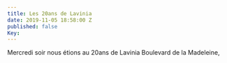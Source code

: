 ```yaml
---
title: Les 20ans de Lavinia
date: 2019-11-05 18:58:00 Z
published: false
Key: 
---
```


Mercredi soir nous étions au 20ans de Lavinia Boulevard de la Madeleine,